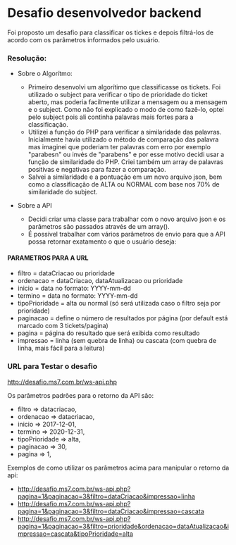 # Desafio desenvolvedor backend

Foi proposto um desafio para classificar os tickes e depois filtrá-los de acordo com os parâmetros informados pelo usuário.

### Resolução: 
- Sobre o Algorítmo:
  - Primeiro desenvolvi um algorítimo que classificasse os tickets. 
Foi utilizado o subject para verificar o tipo de prioridade do ticket aberto, mas poderia facilmente utilizar a mensagem ou a mensagem e o subject. 
Como não foi explicado o modo de como fazê-lo, optei pelo subject pois ali continha 
palavras mais fortes para a classificação.
  - Utilizei a função do PHP para verificar a similaridade das palavras. Inicialmente havia utilizado o método de comparação das palavra mas imaginei que poderiam ter palavras com erro por exemplo "parabesn" ou invés de "parabens" e por esse motivo decidi usar a função de similaridade do PHP. Criei também um array de palavras positivas e 
negativas para fazer a comparação.
  - Salvei a similaridade e a pontuação em um novo arquivo json, bem como a classificação de ALTA ou NORMAL com base nos 70% de similaridade do subject.
  
- Sobre a API
  - Decidi criar uma classe para trabalhar com o novo arquivo json e os parâmetros são passados através de um array().
  - É possível trabalhar com vários parâmetros de envio para que a API possa retornar exatamento o que o usuário deseja:
  
#### PARAMETROS PARA A URL
  - filtro = dataCriacao ou prioridade
  - ordenacao = dataCriacao, dataAtualizacao ou prioridade
  - inicio = data no formato: YYYY-mm-dd
  - termino = data no formato: YYYY-mm-dd
  - tipoPrioridade = alta ou normal (só será utilizada caso o filtro seja por prioridade)
  - paginacao = define o número de resultados por página (por default está marcado com 3 tickets/pagina)
  - pagina = página do resultado que será exibida como resultado
  - impressao = linha (sem quebra de linha) ou cascata (com quebra de linha, mais fácil para a leitura)
   

    
### URL para Testar o desafio
http://desafio.ms7.com.br/ws-api.php

Os parâmetros padrões para o retorno da API são:
- filtro => datacriacao,
- ordenacao => datacriacao,
- inicio => 2017-12-01,
- termino => 2020-12-31,
- tipoPrioridade => alta,
- paginacao => 30,
- pagina => 1,

Exemplos de como utilizar os parâmetros acima para manipular o retorno da api:
- http://desafio.ms7.com.br/ws-api.php?pagina=1&paginacao=3&filtro=dataCriacao&impressao=linha
- http://desafio.ms7.com.br/ws-api.php?pagina=1&paginacao=3&filtro=dataCriacao&impressao=cascata
- http://desafio.ms7.com.br/ws-api.php?pagina=1&paginacao=3&filtro=prioridade&ordenacao=dataAtualizacao&impressao=cascata&tipoPrioridade=alta
